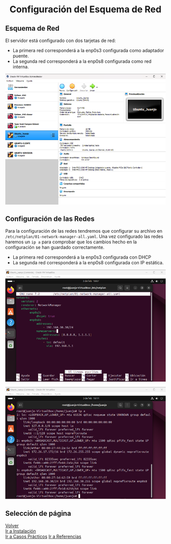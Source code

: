 ### <h1 align="center"> Configuración del Esquema de Red </h1> 

## Esquema de Red 
El servidor está configurado con dos tarjetas de red:  
- La primera red corresponderá a la enp0s3 configurada como adaptador puente. 
- La segunda red corresponderá a la enp0s8 configurada como red interna. 

![Tarjetas de red](./Img/captura1.png) 

## Configuración de las Redes 
Para la configuración de las redes tendremos que configurar su archivo en `/etc/netplan/01-network-manager-all.yaml`. Una vez configurado las redes haremos un `ip a` para comprobar que los cambios hecho en la configuración se han guardado correctamente. 
- La primera red corresponderá a la enp0s3 configurada con DHCP 
- La segunda red corresponderá a la enp0s8 configurada con IP estática.

![Configuración de red](./Img/captura2.png) 

![Comprobación de red](./Img/captura3.png) 

## Selección de página 
[Volver](./Comparativa.md)  
[Ir a Instalación](./Instalacion.md)  
[Ir a Casos Prácticos](./Casos-practicos.md) 
[Ir a Referencias](./Referencias.md)  
